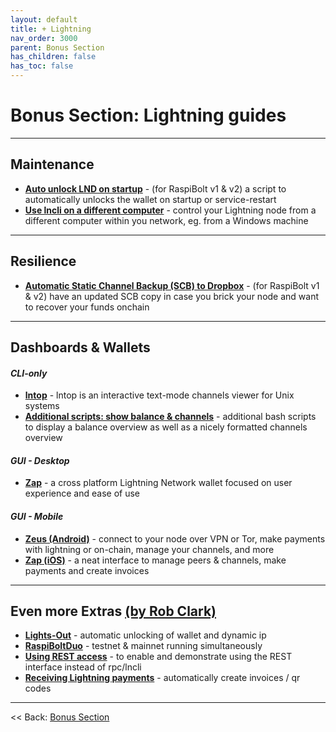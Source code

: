 ```yaml
---
layout: default
title: + Lightning
nav_order: 3000
parent: Bonus Section
has_children: false
has_toc: false
---
```


# Bonus Section: Lightning guides

---

## Maintenance
* **[Auto unlock LND on startup](auto-unlock.md)** - (for RaspiBolt v1 & v2) a script to automatically unlocks the wallet on startup or service-restart
* **[Use lncli on a different computer](remote-lncli.md)** - control your Lightning node from a different computer within you network, eg. from a Windows machine

---

## Resilience
* **[Automatic Static Channel Backup (SCB) to Dropbox](static-backup-dropbox.md)** - (for RaspiBolt v1 & v2) have an updated SCB copy in case you brick your node and want to recover your funds onchain

---

## Dashboards & Wallets

#### *CLI-only*
* **[lntop](lntop.md)** - lntop is an interactive text-mode channels viewer for Unix systems
* **[Additional scripts: show balance & channels](additional-scripts.md)** - additional bash scripts to display a balance overview as well as a nicely formatted channels overview

#### *GUI - Desktop*
* **[Zap](zap.md)** - a cross platform Lightning Network wallet focused on user experience and ease of use

#### *GUI - Mobile*
* **[Zeus (Android)](zeus-over-tor.md)** - connect to your node over VPN or Tor, make payments with lightning or on-chain, manage your channels, and more
* **[Zap (iOS)](zap-ios.md)** - a neat interface to manage peers & channels, make payments and create invoices

---

## Even more Extras [(by Rob Clark)](https://github.com/robclark56/RaspiBolt-Extras/blob/master/README.md)
* **[Lights-Out](https://github.com/robclark56/RaspiBolt-Extras/#the-lights-out-raspibolt)** - automatic unlocking of wallet and dynamic ip
* **[RaspiBoltDuo](https://github.com/robclark56/RaspiBolt-Extras/#raspiboltduo)** - testnet & mainnet running simultaneously
* **[Using REST access](https://github.com/robclark56/RaspiBolt-Extras/#using-rest-access)** - to enable and demonstrate using the REST interface instead of rpc/lncli
* **[Receiving Lightning payments](https://github.com/robclark56/RaspiBolt-Extras/#receive-ln-payments)** - automatically create invoices / qr codes

---

<< Back: [Bonus Section](../../bonus-section.md)
